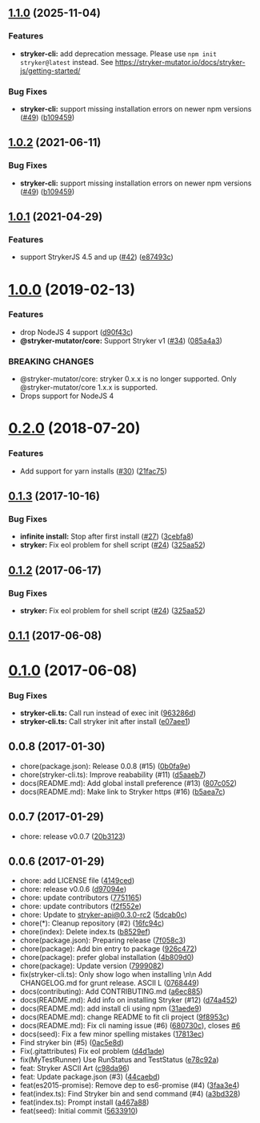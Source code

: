 <a name="1.1.0"></a>
## [1.1.0](https://github.com/stryker-mutator/stryker-cli/compare/v1.0.3...v1.1.0) (2025-11-04)

### Features

* **stryker-cli:** add deprecation message. Please use `npm init stryker@latest` instead. See https://stryker-mutator.io/docs/stryker-js/getting-started/

### Bug Fixes

* **stryker-cli:** support missing installation errors on newer npm versions ([#49](https://github.com/stryker-mutator/stryker-cli/issues/49)) ([b109459](https://github.com/stryker-mutator/stryker-cli/commit/b109459))


<a name="1.0.2"></a>
## [1.0.2](https://github.com/stryker-mutator/stryker-cli/compare/v1.0.1...v1.0.2) (2021-06-11)


### Bug Fixes

* **stryker-cli:** support missing installation errors on newer npm versions ([#49](https://github.com/stryker-mutator/stryker-cli/issues/49)) ([b109459](https://github.com/stryker-mutator/stryker-cli/commit/b109459))



<a name="1.0.1"></a>
## [1.0.1](https://github.com/stryker-mutator/stryker-cli/compare/v1.0.0...v1.0.1) (2021-04-29)


### Features

* support StrykerJS 4.5 and up ([#42](https://github.com/stryker-mutator/stryker-cli/issues/42)) ([e87493c](https://github.com/stryker-mutator/stryker-cli/commit/e87493c))



<a name="1.0.0"></a>
# [1.0.0](https://github.com/stryker-mutator/stryker-cli/compare/v0.2.0...v1.0.0) (2019-02-13)


### Features

* drop NodeJS 4 support ([d90f43c](https://github.com/stryker-mutator/stryker-cli/commit/d90f43c))
* **@stryker-mutator/core:** Support Stryker v1 ([#34](https://github.com/stryker-mutator/stryker-cli/issues/34)) ([085a4a3](https://github.com/stryker-mutator/stryker-cli/commit/085a4a3))


### BREAKING CHANGES

* @stryker-mutator/core: stryker 0.x.x is no longer supported. Only @stryker-mutator/core 1.x.x is supported.
* Drops support for NodeJS 4



<a name="0.2.0"></a>
# [0.2.0](https://github.com/stryker-mutator/stryker-cli/compare/v0.1.3...v0.2.0) (2018-07-20)


### Features

* Add support for yarn installs ([#30](https://github.com/stryker-mutator/stryker-cli/issues/30)) ([21fac75](https://github.com/stryker-mutator/stryker-cli/commit/21fac75))



<a name="0.1.3"></a>
## [0.1.3](https://github.com/stryker-mutator/stryker-cli/compare/v0.1.1...v0.1.3) (2017-10-16)


### Bug Fixes

* **infinite install:** Stop after first install ([#27](https://github.com/stryker-mutator/stryker-cli/issues/27)) ([3cebfa8](https://github.com/stryker-mutator/stryker-cli/commit/3cebfa8))
* **stryker:** Fix eol problem for shell script ([#24](https://github.com/stryker-mutator/stryker-cli/issues/24)) ([325aa52](https://github.com/stryker-mutator/stryker-cli/commit/325aa52))



<a name="0.1.2"></a>
## [0.1.2](https://github.com/stryker-mutator/stryker-cli/compare/v0.1.1...v0.1.2) (2017-06-17)


### Bug Fixes

* **stryker:** Fix eol problem for shell script ([#24](https://github.com/stryker-mutator/stryker-cli/issues/24)) ([325aa52](https://github.com/stryker-mutator/stryker-cli/commit/325aa52))



<a name="0.1.1"></a>
## [0.1.1](https://github.com/stryker-mutator/stryker-cli/compare/v0.1.0...v0.1.1) (2017-06-08)



<a name="0.1.0"></a>
# [0.1.0](https://github.com/stryker-mutator/stryker-cli/compare/v0.0.7...v0.1.0) (2017-06-08)


### Bug Fixes

* **stryker-cli.ts:** Call run instead of exec init ([963286d](https://github.com/stryker-mutator/stryker-cli/commit/963286d))
* **stryker-cli.ts:** Call stryker init after install ([e07aee1](https://github.com/stryker-mutator/stryker-cli/commit/e07aee1))



<a name="0.0.8"></a>
## 0.0.8 (2017-01-30)

* chore(package.json): Release 0.0.8 (#15) ([0b0fa9e](https://github.com/stryker-mutator/stryker-cli/commit/0b0fa9e))
* chore(stryker-cli.ts): Improve reabability (#11) ([d5aaeb7](https://github.com/stryker-mutator/stryker-cli/commit/d5aaeb7))
* docs(README.md): Add global install preference (#13) ([807c052](https://github.com/stryker-mutator/stryker-cli/commit/807c052))
* docs(README.md): Make link to Stryker https (#16) ([b5aea7c](https://github.com/stryker-mutator/stryker-cli/commit/b5aea7c))



<a name="0.0.7"></a>
## 0.0.7 (2017-01-29)

* chore: release v0.0.7 ([20b3123](https://github.com/stryker-mutator/stryker-cli/commit/20b3123))



<a name="0.0.6"></a>
## 0.0.6 (2017-01-29)

* chore: add LICENSE file ([4149ced](https://github.com/stryker-mutator/stryker-cli/commit/4149ced))
* chore: release v0.0.6 ([d97094e](https://github.com/stryker-mutator/stryker-cli/commit/d97094e))
* chore: update contributors ([7751165](https://github.com/stryker-mutator/stryker-cli/commit/7751165))
* chore: update contributors ([f2f552e](https://github.com/stryker-mutator/stryker-cli/commit/f2f552e))
* chore: Update to stryker-api@0.3.0-rc2 ([5dcab0c](https://github.com/stryker-mutator/stryker-cli/commit/5dcab0c))
* chore(*): Cleanup repository (#2) ([16fc94c](https://github.com/stryker-mutator/stryker-cli/commit/16fc94c))
* chore(index): Delete index.ts ([b8529ef](https://github.com/stryker-mutator/stryker-cli/commit/b8529ef))
* chore(package.json): Preparing release ([7f058c3](https://github.com/stryker-mutator/stryker-cli/commit/7f058c3))
* chore(package): Add bin entry to package ([926c472](https://github.com/stryker-mutator/stryker-cli/commit/926c472))
* chore(package): prefer global installation ([4b809d0](https://github.com/stryker-mutator/stryker-cli/commit/4b809d0))
* chore(package): Update version ([7999082](https://github.com/stryker-mutator/stryker-cli/commit/7999082))
* fix(stryker-cli.ts): Only show logo when installing \n\n Add CHANGELOG.md for grunt release. ASCII L ([0768449](https://github.com/stryker-mutator/stryker-cli/commit/0768449))
* docs(contributing): Add CONTRIBUTING.md ([a6ec885](https://github.com/stryker-mutator/stryker-cli/commit/a6ec885))
* docs(README.md): Add info on installing Stryker (#12) ([d74a452](https://github.com/stryker-mutator/stryker-cli/commit/d74a452))
* docs(README.md): add install cli using npm ([31aede9](https://github.com/stryker-mutator/stryker-cli/commit/31aede9))
* docs(README.md): change README to fit cli project ([9f8953c](https://github.com/stryker-mutator/stryker-cli/commit/9f8953c))
* docs(README.md): Fix cli naming issue (#6) ([680730c](https://github.com/stryker-mutator/stryker-cli/commit/680730c)), closes [#6](https://github.com/stryker-mutator/stryker-cli/issues/6)
* docs(seed): Fix a few minor spelling mistakes ([17813ec](https://github.com/stryker-mutator/stryker-cli/commit/17813ec))
* Find stryker bin (#5) ([0ac5e8d](https://github.com/stryker-mutator/stryker-cli/commit/0ac5e8d))
* Fix(.gitattributes) Fix eol problem ([d4d1ade](https://github.com/stryker-mutator/stryker-cli/commit/d4d1ade))
* fix(MyTestRunner) Use RunStatus and TestStatus ([e78c92a](https://github.com/stryker-mutator/stryker-cli/commit/e78c92a))
* feat: Stryker ASCII Art ([c98da96](https://github.com/stryker-mutator/stryker-cli/commit/c98da96))
* feat: Update package.json (#3) ([44caebd](https://github.com/stryker-mutator/stryker-cli/commit/44caebd))
* feat(es2015-promise): Remove dep to es6-promise (#4) ([3faa3e4](https://github.com/stryker-mutator/stryker-cli/commit/3faa3e4))
* feat(index.ts): Find Stryker bin and send command (#4) ([a3bd328](https://github.com/stryker-mutator/stryker-cli/commit/a3bd328))
* feat(index.ts): Prompt install ([a467a88](https://github.com/stryker-mutator/stryker-cli/commit/a467a88))
* feat(seed): Initial commit ([5633910](https://github.com/stryker-mutator/stryker-cli/commit/5633910))



